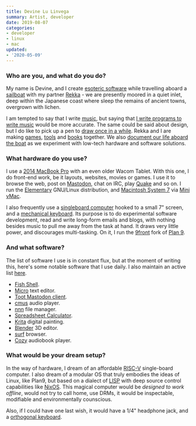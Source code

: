 ```yaml
---
title: Devine Lu Linvega
summary: Artist, developer
date: 2019-08-07
categories:
- developer
- linux
- mac
updated:
- '2020-05-09'
---
```


### Who are you, and what do you do?

My name is Devine, and I create [esoteric software](https://wiki.xxiivv.com/software "Devine's software.") while travelling aboard a [sailboat](https://100r.co/pages/pino.html "Devine and Rekka's house/boat page.") with my partner [Rekka](https://usesthis.com/interviews/rekka.bell/ "Rekka's Uses This interview.") - we are presently moored in a quiet inlet, deep within the Japanese coast where sleep the remains of ancient towns, overgrown with lichen. 

I am tempted to say that I write [music](https://wiki.xxiivv.com/Audio "Devine's music."), but saying that [I write programs to write music][orca] would be more accurate. The same could be said about design, but I do like to pick up a pen to [draw once in a while](https://wiki.xxiivv.com/Artwork "Devine's artwork."). Rekka and I are making [games](https://100r.co/pages/games.html "Devine and Rekka's games."), [tools](https://100r.co/pages/tools.html "Devine and Rekka's software tools.") and [books](https://100r.co/pages/books.html "Devine and Rekka's books.") together. We also [document our life aboard the boat](http://youtube.com/hundredrabbits "Devine and Rekka's YouTube channel.") as we experiment with low-tech hardware and software solutions.

### What hardware do you use?

I use a [2014 MacBook Pro][macbook-pro] with an even older Wacom Tablet. With this one, I do front-end work, be it layouts, websites, movies or games. I use it to browse the web, post on [Mastodon](https://merveilles.town/@neauoire/ "Devine's Mastodon account."), chat on IRC, play [Quake][] and so on. I run the [Elementary][elementary-os] GNU/Linux distribution, and [Macintosh System 7][system-7] via [Mini vMac][mini-vmac].

I also frequently use a [singleboard computer][raspberry-pi-3b-plus] hooked to a small 7" screen, and a [mechanical keyboard](https://wiki.xxiivv.com/Keyboard "Devine's mechanical keyboard page."). Its purpose is to do experimental software development, read and write long-form emails and blogs, with nothing besides music to pull me away from the task at hand. It draws very little power, and discourages multi-tasking. On it, I run the [9front][] fork of [Plan 9][plan-9].

### And what software?

The list of software I use is in constant flux, but at the moment of writing this, here's some notable software that I use daily. I also maintain an active list [here](https://wiki.xxiivv.com/computer "Devine's current gear list.").

- [Fish Shell][fish].
- [Micro][] text editor.
- [Toot Mastodon client][toot].
- [cmus][] audio player.
- [nnn][] file manager.
- [Spreadsheet Calculator][sc-im].
- [Krita][] digital painting.
- [Blender][] 3D editor.
- [surf][] browser.
- [Cozy][] audiobook player.

### What would be your dream setup?

In the way of hardware, I dream of an affordable [RISC-V](https://en.wikipedia.org/wiki/RISC-V "The Wikipedia entry for RISC-V.") single-board computer. I also dream of a modular OS that truly embodies the ideas of Linux, like Plan9, but based on a dialect of [LISP][] with deep source control capabilities like [NixOS][]. This magical computer would be _designed to work offline_, would not try to call home, use DRMs, it would be inspectable, modifiable and environmentally counscious.

Also, if I could have one last wish, it would have a 1/4" headphone jack, and a [orthogonal keyboard](https://olkb.com/planck).

[9front]: http://9front.org/ "A fork of Plan 9."
[blender]: https://www.blender.org/ "A free, open-source 3D renderer."
[cmus]: https://cmus.github.io/ "A command line audio player."
[cozy]: https://cozy.geigi.de/ "An audiobook player for Linux."
[elementary-os]: https://elementary.io/ "A Linux operating system."
[fish]: http://fishshell.com/ "A command-line shell."
[krita]: https://krita.org/ "An open-source image editor."
[lisp]: https://en.wikipedia.org/wiki/Lisp_(programming_language) "An old programming language."
[macbook-pro]: https://www.apple.com/macbook-pro/ "A laptop."
[micro]: https://micro-editor.github.io/ "A command-line text editor."
[mini-vmac]: https://www.gryphel.com/c/minivmac/ "Mac emulation software."
[nixos]: https://nixos.org/ "A Linux distribution."
[nnn]: https://github.com/jarun/nnn "A command line file manager."
[orca]: https://wiki.xxiivv.com/#orca "A live programmable audio app."
[plan-9]: https://en.wikipedia.org/wiki/Plan_9_from_Bell_Labs "A distributed operating system."
[quake]: https://en.wikipedia.org/wiki/Quake_(video_game) "A first person shooter game."
[raspberry-pi-3b-plus]: https://www.raspberrypi.org/magpi/raspberry-pi-3bplus-specs-benchmarks/ "A tiny computer."
[sc-im]: https://github.com/andmarti1424/sc-im "A command line spreadsheet tool."
[surf]: https://surf.suckless.org/ "A web browser for Linux."
[system-7]: https://en.wikipedia.org/wiki/System_7 "An old operating system for early Macs."
[toot]: https://github.com/ihabunek/toot "A command line Mastodon client."
